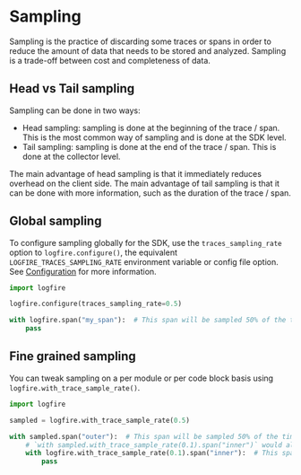 # Sampling

Sampling is the practice of discarding some traces or spans in order to reduce the amount of data that needs to be stored and analyzed. Sampling is a trade-off between cost and completeness of data.

## Head vs Tail sampling

Sampling can be done in two ways:

- Head sampling: sampling is done at the beginning of the trace / span. This is the most common way of sampling and is done at the SDK level.
- Tail sampling: sampling is done at the end of the trace / span. This is done at the collector level.

The main advantage of head sampling is that it immediately reduces overhead on the client side.
The main advantage of tail sampling is that it can be done with more information, such as the duration of the trace / span.

## Global sampling

To configure sampling globally for the SDK, use the `traces_sampling_rate` option to `logfire.configure()`, the equivalent `LOGFIRE_TRACES_SAMPLING_RATE` environment variable or config file option. See [Configuration](../configuration.md) for more information.

```python
import logfire

logfire.configure(traces_sampling_rate=0.5)

with logfire.span("my_span"):  # This span will be sampled 50% of the time
    pass
```

## Fine grained sampling

You can tweak sampling on a per module or per code block basis using `logfire.with_trace_sample_rate()`.

```python
import logfire

sampled = logfire.with_trace_sample_rate(0.5)

with sampled.span("outer"):  # This span will be sampled 50% of the time
    # `with sampled.with_trace_sample_rate(0.1).span("inner")` would also work
    with logfire.with_trace_sample_rate(0.1).span("inner"):  # This span will be sampled 10% of the time
        pass
```
